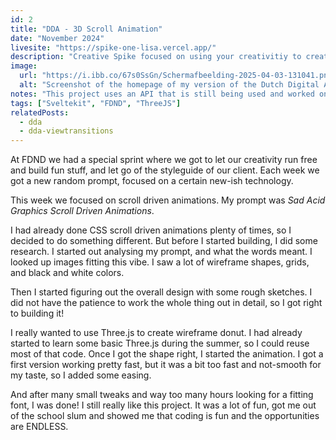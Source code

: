 ```yaml
---
id: 2
title: "DDA - 3D Scroll Animation"
date: "November 2024"
livesite: "https://spike-one-lisa.vercel.app/"
description: "Creative Spike focused on using your creativitiy to create a scroll driven animation."
image:
  url: "https://i.ibb.co/67s0SsGn/Schermafbeelding-2025-04-03-131041.png"
  alt: "Screenshot of the homepage of my version of the Dutch Digital Agencies website."
notes: "This project uses an API that is still being used and worked on/with by other students. This means that this project may not work anymore."
tags: ["Sveltekit", "FDND", "ThreeJS"]
relatedPosts:
  - dda
  - dda-viewtransitions
---
```


At FDND we had a special sprint where we got to let our creativity run free and build fun stuff, and let go of the styleguide of our client. Each week we got a new random prompt, focused on a certain new-ish technology.

This week we focused on scroll driven animations. My prompt was <em>Sad Acid Graphics Scroll Driven Animations</em>.

I had already done CSS scroll driven animations plenty of times, so I decided to do something different. But before I started building, I did some research. I started out analysing my prompt, and what the words meant. I looked up images fitting this vibe. I saw a lot of wireframe shapes, grids, and black and white colors.

Then I started figuring out the overall design with some rough sketches. I did not have the patience to work the whole thing out in detail, so I got right to building it!

I really wanted to use Three.js to create wireframe donut. I had already started to learn some basic Three.js during the summer, so I could reuse most of that code. 
Once I got the shape right, I started the animation. I got a first version working pretty fast, but it was a bit too fast and not-smooth for my taste, so I added some easing.

And after many small tweaks and way too many hours looking for a fitting font, I was done! I still really like this project. It was a lot of fun, got me out of the school slum and showed me that coding is fun and the opportunities are ENDLESS.